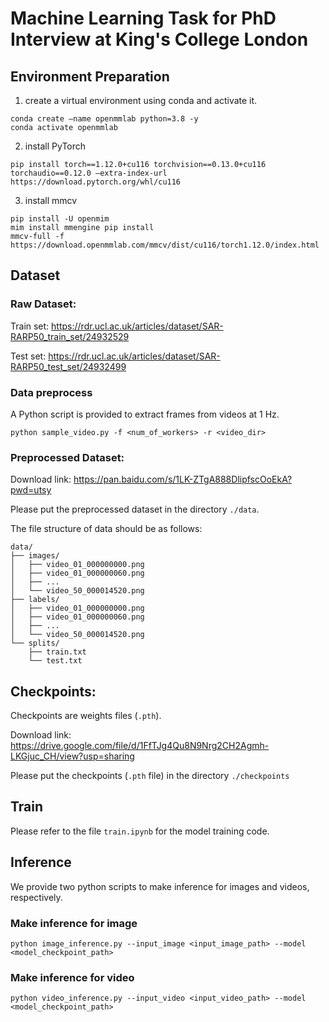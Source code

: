 # Machine Learning Task for PhD Interview at King's College London


## Environment Preparation
1. create a virtual environment using conda and activate it.
```shell
conda create –name openmmlab python=3.8 -y
conda activate openmmlab
```
2. install PyTorch
```shell
pip install torch==1.12.0+cu116 torchvision==0.13.0+cu116 torchaudio==0.12.0 –extra-index-url https://download.pytorch.org/whl/cu116
```
3. install mmcv
```shell
pip install -U openmim 
mim install mmengine pip install 
mmcv-full -f https://download.openmmlab.com/mmcv/dist/cu116/torch1.12.0/index.html
```

## Dataset
### Raw Dataset:

Train set: https://rdr.ucl.ac.uk/articles/dataset/SAR-RARP50_train_set/24932529

Test set: https://rdr.ucl.ac.uk/articles/dataset/SAR-RARP50_test_set/24932499

### Data preprocess

A Python script is provided to extract frames from videos at 1 Hz. 

```shell
python sample_video.py -f <num_of_workers> -r <video_dir>
```

### Preprocessed Dataset:

Download link: https://pan.baidu.com/s/1LK-ZTgA888DlipfscOoEkA?pwd=utsy 

Please put the preprocessed dataset in the directory ```./data```. 

The file structure of data should be as follows: 

```tree
data/
├── images/
│   ├── video_01_000000000.png
│   ├── video_01_000000060.png
│   ├── ...
│   └── video_50_000014520.png
├── labels/
│   ├── video_01_000000000.png
│   ├── video_01_000000060.png
│   ├── ...
│   └── video_50_000014520.png
└── splits/
    ├── train.txt
    └── test.txt
```

## Checkpoints: 

Checkpoints are weights files (```.pth```). 

Download link: https://drive.google.com/file/d/1FfTJg4Qu8N9Nrg2CH2Agmh-LKGjuc_CH/view?usp=sharing

Please put the checkpoints (```.pth``` file) in the directory ```./checkpoints```

## Train

Please refer to the file ```train.ipynb``` for the model training code. 

## Inference

We provide two python scripts to make inference for images and videos, respectively. 

### Make inference for image

```shell
python image_inference.py --input_image <input_image_path> --model <model_checkpoint_path>
```

### Make inference for video
```shell
python video_inference.py --input_video <input_video_path> --model <model_checkpoint_path>
```
